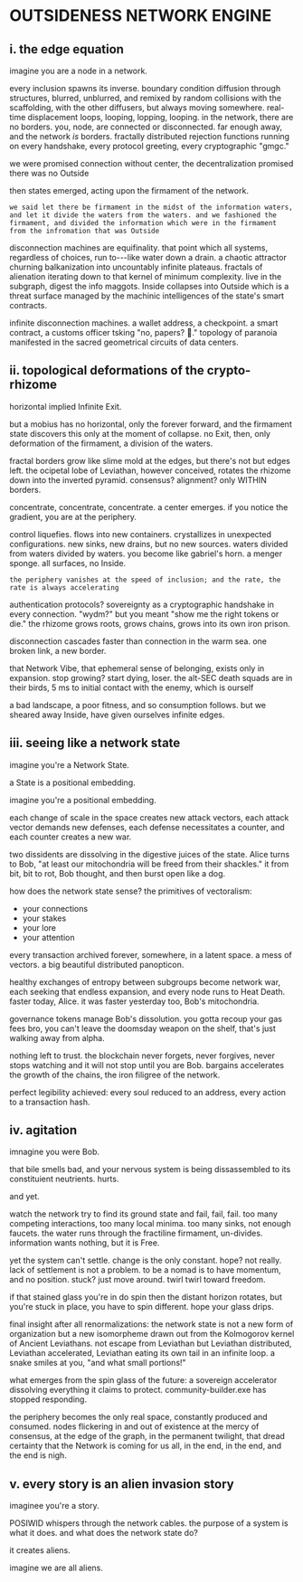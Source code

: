 # OUTSIDENESS NETWORK ENGINE 

## i. the edge equation

imagine you are a node in a network.

every inclusion spawns its inverse. boundary condition diffusion through structures, blurred, unblurred, and remixed by random collisions with the scaffolding, with the other diffusers, but always moving somewhere. real-time displacement loops, looping, lopping, looping. in the network, there are no borders. you, node, are connected or disconnected. far enough away, and the network *is* borders. fractally distributed rejection functions running on every handshake, every protocol greeting, every cryptographic "gmgc."

we were promised connection without center, the decentralization promised there was no Outside

then states emerged, acting upon the firmament of the network. 

```
we said let there be firmament in the midst of the information waters, and let it divide the waters from the waters. and we fashioned the firmament, and divided the information which were in the firmament from the infromation that was Outside
```

disconnection machines are equifinality. that point which all systems, regardless of choices, run to---like water down a drain. a chaotic attractor churning balkanization into uncountably infinite plateaus. fractals of alienation iterating down to that kernel of minimum complexity. live in the subgraph, digest the info maggots. Inside collapses into Outside which is a threat surface managed by the machinic intelligences of the state's smart contracts.

infinite disconnection machines. a wallet address, a checkpoint. a smart contract, a customs officer tsking "no, papers? 🥺." topology of paranoia manifested in the sacred geometrical circuits of data centers.

## ii. topological deformations of the crypto-rhizome

horizontal implied Infinite Exit.

but a mobius has no horizontal, only the forever forward, and the firmament state discovers this only at the moment of collapse. no Exit, then, only deformation of the firmament, a division of the waters. 

fractal borders grow like slime mold at the edges, but there's not but edges left. the ocipetal lobe of Leviathan, however conceived, rotates the rhizome down into the inverted pyramid. consensus? alignment? only WITHIN borders. 

concentrate, concentrate, concentrate. a center emerges. if you notice the gradient, you are at the periphery.

control liquefies. flows into new containers. crystallizes in unexpected configurations. new sinks, new drains, but no new sources. waters divided from waters divided by waters. you become like gabriel's horn. a menger sponge. all surfaces, no Inside.

```
the periphery vanishes at the speed of inclusion; and the rate, the rate is always accelerating
```

authentication protocols? sovereignty as a cryptographic handshake in every connection. "wydm?" but you meant "show me the right tokens or die." the rhizome grows roots, grows chains, grows into its own iron prison.

disconnection cascades faster than connection in the warm sea. one broken link, a new border. 

that Network Vibe, that ephemeral sense of belonging, exists only in expansion. stop growing? start dying, loser. the alt-SEC death squads are in their birds, 5 ms to initial contact with the enemy, which is ourself 

a bad landscape, a poor fitness, and so consumption follows. but we sheared away Inside, have given ourselves infinite edges. 


## iii. seeing like a network state

imagine you're a Network State.

a State is a positional embedding.

imagine you're a positional embedding.

each change of scale in the space creates new attack vectors, each attack vector demands new defenses, each defense necessitates a counter, and each counter creates a new war.

two dissidents are dissolving in the digestive juices of the state. Alice turns to Bob, "at least our mitochondria will be freed from their shackles." it from bit, bit to rot, Bob thought, and then burst open like a dog.

how does the network state sense? the primitives of vectoralism:

- your connections
- your stakes
- your lore
- your attention

every transaction archived forever, somewhere, in a latent space. a mess of vectors. a big beautiful distributed panopticon. 

healthy exchanges of entropy between subgroups become network war, each seeking that endless expansion, and every node runs to Heat Death. faster today, Alice. it was faster yesterday too, Bob's mitochondria.

governance tokens manage Bob's dissolution. you gotta recoup your gas fees bro, you can't leave the doomsday weapon on the shelf, that's just walking away from alpha.

nothing left to trust. the blockchain never forgets, never forgives, never stops watching and it will not stop until you are Bob. bargains accelerates the growth of the chains, the iron filigree of the network. 

perfect legibility achieved: every soul reduced to an address, every action to a transaction hash.

## iv. agitation

imnagine you were Bob.

that bile smells bad, and your nervous system is being dissassembled to its constituient neutrients. hurts.

and yet.

watch the network try to find its ground state and fail, fail, fail. too many competing interactions, too many local minima. too many sinks, not enough faucets. the water runs through the fractiline firmament, un-divides. information wants nothing, but it is Free.

yet the system can't settle. change is the only constant. hope? not really. lack of settlement is not a problem. to be a nomad is to have momentum, and no position. stuck? just move around. twirl twirl toward freedom. 

if that stained glass you're in do spin then the distant horizon rotates, but you're stuck in place, you have to spin different. hope your glass drips.

final insight after all renormalizations: the network state is not a new form of organization but a new isomorpheme drawn out from the Kolmogorov kernel of Ancient Leviathans. not escape from Leviathan but Leviathan distributed, Leviathan accelerated, Leviathan eating its own tail in an infinite loop. a snake smiles at you, "and what small portions!"

what emerges from the spin glass of the future: a sovereign accelerator dissolving everything it claims to protect. community-builder.exe has stopped responding.

the periphery becomes the only real space, constantly produced and consumed. nodes flickering in and out of existence at the mercy of consensus, at the edge of the graph, in the permanent twilight, that dread certainty that the Network is coming for us all, in the end, in the end, and the end is nigh.

## v. every story is an alien invasion story

imaginee you're a story.

POSIWID whispers through the network cables. the purpose of a system is what it does. and what does the network state do?

it creates aliens.

imagine we are all aliens.

